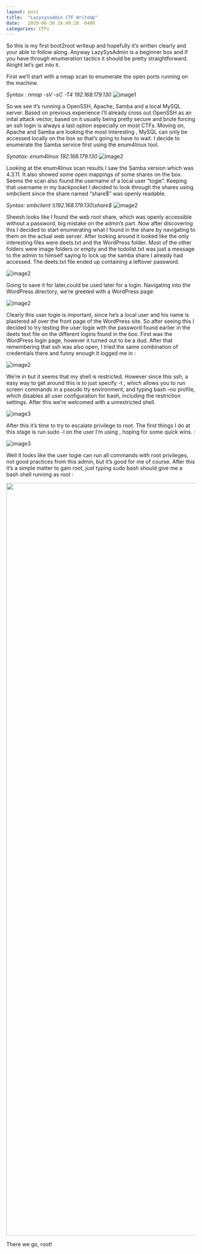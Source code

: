 ```yaml
---
layout: post
title:  "Lazysysadmin CTF WriteUp"
date:   2020-06-30 18:40:20 -0400
categories: CTFs
---
```


So this is my first boot2root writeup and hopefully it’s written clearly and your able to follow along. Anyway LazySysAdmin is a beginner box  and if you have through enumeration tactics it should be pretty straightforward. Alright let’s get into it.

First we’ll start with a nmap scan to enumerate the open ports running on the machine.

*Syntax : nmap -sV -sC -T4 192.168.179.130*
![image1](../../../../images/lazyadmin-1.png)

So we see it’s running a OpenSSH, Apache, Samba and a local MySQL server. Based on previous experience I’ll already cross out OpenSSH as an inital attack vector, based on it usually being pretty secure and brute forcing an ssh login is always a last option especially on most CTFs. Moving on, Apache and Samba are looking the most interesting , MySQL can only be accessed locally on the box so that’s going to have to wait. I decide to enumerate the Samba service first using the enum4linux tool.

*Synatax:  enum4linux 192.168.179.130*
![image2](../../../../images/lazyadmin-2.png)

Looking at the enum4linux scan results I saw the Samba version which  was 4.3.11. It also showed some open mappings of some shares on the box. Seems the scan also found the username of a local user “togie”.  Keeping that username in my backpocket I decided to look through the shares using smbclient since the share named “share$” was openly readable.

*Syntax:  smbclient \\\\192.168.179.130\\share$*
![image2](../../../../images/smbclient-lazy-5.png)

Sheesh looks like I found the web root share, which was openly accessible without a password, big mistake on the admin’s part. Now after discovering this I decided to start enumerating what I found in the share by navigating to them on the actual web server. After looking around it looked like the only interesting files were deets.txt and the WordPress folder. Most of the other folders were image folders or empty and the todolist.txt was just a message to the admin to himself saying to lock up the samba share I already had accessed. The deets.txt file ended up containing a leftover password.

![image2](../../../../images/deets.txt-lazy-6.png)

Going to save it for later,could be used later for a login. Navigating into the WordPress directory, we’re greeted with a WordPress page:

![image2](../../../../images/wordpress-6.png)

Clearly this user togie is important, since he’s a local user and his name is plastered all over the front page of the WordPress site. So after seeing this I decided to try testing the user togie with the password found earlier in the deets text file on the different logins found in the box. First was the WordPress login page, however it turned out to be a dud. After that remembering that ssh was also open, I tried the same combination of credentials there and funny enough it logged me in :

![image2](../../../../images/ssh-7-lazy.png)

We’re in but it seems that my shell is restricted. However since this ssh, a easy way to get around this is to just specify -t , which  allows you to run screen commands in a pseudo tty environment, and typing bash –no profile, which disables all user configuration for bash, including the restriction settings. After this we’re welcomed with a unrestricted shell.

![image3](../../../../images/ssh-8-lazy.png)

After this it’s time to try to escalate privilege to root. The first things I do at this stage is run sudo -l on the user I’m using , hoping for some quick wins. :

![image3](../../../../images/ssh-9-lazy.png)<!-- .element height="50%" width="50%" -->

Well it looks like the user togie can run all commands with root privileges, not good practices from this admin, but it’s good for me of course. After this it’s a simple matter to gain root, just typing sudo bash should give me a bash shell running as root :

<img src="../../../../images/root-lazyadmin-10.png" width="2000" >


There we go, root!





